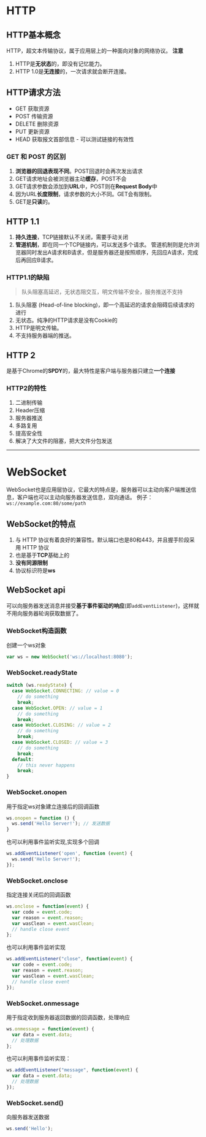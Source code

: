 # HTTP
## HTTP基本概念
HTTP，超文本传输协议，属于应用层上的一种面向对象的网络协议。
**注意**
1. HTTP是**无状态**的，即没有记忆能力。
2. HTTP 1.0是**无连接**的，一次请求就会断开连接。
## HTTP请求方法
- GET 获取资源
- POST 传输资源
- DELETE 删除资源
- PUT 更新资源
- HEAD 获取报文首部信息 - 可以测试链接的有效性

### GET 和 POST 的区别
1. **浏览器的回退表现不同**。POST回退时会再次发出请求
2. GET请求地址会被浏览器主动**缓存**，POST不会
3. GET请求参数会添加到**URL**中，POST则在**Request Body**中
4. 因为URL**长度限制**，请求参数的大小不同。GET会有限制。
5. GET是**只读**的。

## HTTP 1.1
1. **持久连接**，TCP链接默认不关闭，需要手动关闭
2. **管道机制**，即在同一个TCP链接内，可以发送多个请求。
    管道机制则是允许浏览器同时发出A请求和B请求，但是服务器还是按照顺序，先回应A请求，完成后再回应B请求。
### HTTP1.1的缺陷
> 队头阻塞高延迟，无状态阻交互，明文传输不安全，服务推送不支持
1. 队头阻塞 (Head-of-line blocking)，即一个高延迟的请求会阻碍后续请求的进行
2. 无状态。纯净的HTTP请求是没有Cookie的
3. HTTP是明文传输。
4. 不支持服务器端的推送。

## HTTP 2
是基于Chrome的**SPDY**的，最大特性是客户端与服务器只建立**一个连接**
### HTTP2的特性
1. 二进制传输
2. Header压缩
3. 服务器推送
4. 多路复用
5. 提高安全性
6. 解决了大文件的阻塞，把大文件分包发送

---

# WebSocket
WebSocket也是应用层协议，它最大的特点是，服务器可以主动向客户端推送信息，客户端也可以主动向服务器发送信息，双向通话。
例子： `ws://example.com:80/some/path`
## WebSocket的特点
1. 与 HTTP 协议有着良好的兼容性。默认端口也是80和443，并且握手阶段采用 HTTP 协议
2. 也是基于**TCP**基础上的
3. **没有同源限制**
4. 协议标识符是**ws**
## WebSocket api
可以向服务器发送消息并接受**基于事件驱动的响应**(即`addEventListener`)，这样就不用向服务器轮询获取数据了。
### WebSocket构造函数
创建一个ws对象
``` javascript
var ws = new WebSocket('ws://localhost:8080');
```
### WebSocket.readyState
``` javascript
switch (ws.readyState) {
  case WebSocket.CONNECTING: // value = 0
    // do something
    break;
  case WebSocket.OPEN: // value = 1
    // do something
    break;
  case WebSocket.CLOSING: // value = 2
    // do something
    break;
  case WebSocket.CLOSED: // value = 3
    // do something
    break;
  default:
    // this never happens
    break;
}
```
### WebSocket.onopen
用于指定ws对象建立连接后的回调函数
``` javascript
ws.onopen = function () {
  ws.send('Hello Server!'); // 发送数据
}
```
也可以利用事件监听实现,实现多个回调
``` javascript
ws.addEventListener('open', function (event) {
  ws.send('Hello Server!');
});
```
### WebSocket.onclose
指定连接关闭后的回调函数
``` javascript
ws.onclose = function(event) {
  var code = event.code;
  var reason = event.reason;
  var wasClean = event.wasClean;
  // handle close event
};
```
也可以利用事件监听实现
``` javascript
ws.addEventListener("close", function(event) {
  var code = event.code;
  var reason = event.reason;
  var wasClean = event.wasClean;
  // handle close event
});
```
### WebSocket.onmessage
用于指定收到服务器返回数据的回调函数，处理响应
``` javascript
ws.onmessage = function(event) {
  var data = event.data;
  // 处理数据
};
```
也可以利用事件监听实现：
``` javascript
ws.addEventListener("message", function(event) {
  var data = event.data;
  // 处理数据
});
```
### WebSocket.send()
向服务器发送数据
``` javascript
ws.send('Hello');
```